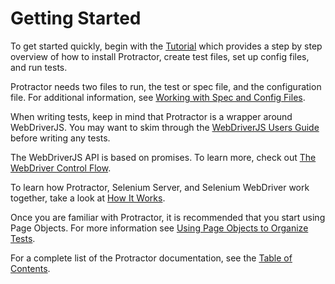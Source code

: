 Getting Started
===============

To get started quickly, begin with the [Tutorial](/docs/tutorial.md) which provides a step by step overview of how to install Protractor, create test files, set up config files, and run tests.

Protractor needs two files to run, the test or spec file, and the configuration file. For additional information, see [Working with Spec and Config Files](/docs/api-overview.md).

When writing tests, keep in mind that Protractor is a wrapper around WebDriverJS. You may want to skim through the [WebDriverJS Users Guide](https://github.com/SeleniumHQ/selenium/wiki/WebDriverJs) before writing any tests.

The WebDriverJS API is based on promises. To learn more, check out [The WebDriver Control Flow](/docs/control-flow.md).

To learn how Protractor, Selenium Server, and Selenium WebDriver work together, take a look at [How It Works](/docs/infrastructure.md). 

Once you are familiar with Protractor, it is recommended that you start using Page Objects. For more information see [Using Page Objects to Organize Tests](/docs/page-objects.md).

For a complete list of the Protractor documentation, see the [Table of Contents](/docs/toc.md).
